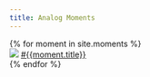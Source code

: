 ```yaml
---
title: Analog Moments
---
```

<div class="moment-wrapper">
	{% for moment in site.moments %}
		<div class="moment-preview">
			<a href="{{ moment.url | relative_url }}">
				<img src="{{ moment.image | relative_url }}" /></a>
			<a href="{{ moment.url | relative_url }}">#{{moment.title}}</a>
		</div>
	{% endfor %}
</div>